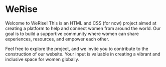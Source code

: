 # WeRise

Welcome to WeRise! This is an HTML and CSS (for now) project aimed at creating a platform to help and connect women from around the world. Our goal is to build a supportive community where women can share experiences, resources, and empower each other.

Feel free to explore the project, and we invite you to contribute to the construction of our website. Your input is valuable in creating a vibrant and inclusive space for women globally.
